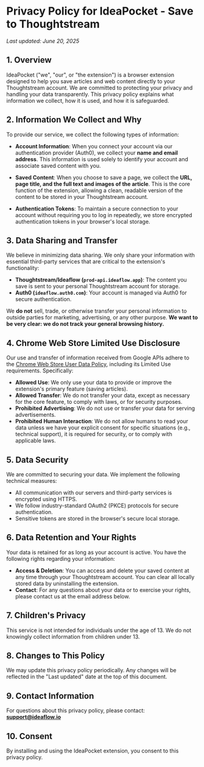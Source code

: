 # Privacy Policy for IdeaPocket - Save to Thoughtstream

*Last updated: June 20, 2025*

## 1. Overview

IdeaPocket ("we", "our", or "the extension") is a browser extension designed to help you save articles and web content directly to your Thoughtstream account. We are committed to protecting your privacy and handling your data transparently. This privacy policy explains what information we collect, how it is used, and how it is safeguarded.

## 2. Information We Collect and Why

To provide our service, we collect the following types of information:

- **Account Information**: When you connect your account via our authentication provider (Auth0), we collect your **name and email address**. This information is used solely to identify your account and associate saved content with you.

- **Saved Content**: When you choose to save a page, we collect the **URL, page title, and the full text and images of the article**. This is the core function of the extension, allowing a clean, readable version of the content to be stored in your Thoughtstream account.

- **Authentication Tokens**: To maintain a secure connection to your account without requiring you to log in repeatedly, we store encrypted authentication tokens in your browser's local storage.

## 3. Data Sharing and Transfer

We believe in minimizing data sharing. We only share your information with essential third-party services that are critical to the extension's functionality:

- **Thoughtstream/Ideaflow (`prod-api.ideaflow.app`)**: The content you save is sent to your personal Thoughtstream account for storage.
- **Auth0 (`ideaflow.auth0.com`)**: Your account is managed via Auth0 for secure authentication.

We **do not** sell, trade, or otherwise transfer your personal information to outside parties for marketing, advertising, or any other purpose. **We want to be very clear: we do not track your general browsing history.**

## 4. Chrome Web Store Limited Use Disclosure

Our use and transfer of information received from Google APIs adhere to the [Chrome Web Store User Data Policy](https://developer.chrome.com/docs/webstore/program-policies/user-data-faq#user-data), including its Limited Use requirements. Specifically:

- **Allowed Use**: We only use your data to provide or improve the extension's primary feature (saving articles).
- **Allowed Transfer**: We do not transfer your data, except as necessary for the core feature, to comply with laws, or for security purposes.
- **Prohibited Advertising**: We do not use or transfer your data for serving advertisements.
- **Prohibited Human Interaction**: We do not allow humans to read your data unless we have your explicit consent for specific situations (e.g., technical support), it is required for security, or to comply with applicable laws.

## 5. Data Security

We are committed to securing your data. We implement the following technical measures:

- All communication with our servers and third-party services is encrypted using HTTPS.
- We follow industry-standard OAuth2 (PKCE) protocols for secure authentication.
- Sensitive tokens are stored in the browser's secure local storage.

## 6. Data Retention and Your Rights

Your data is retained for as long as your account is active. You have the following rights regarding your information:

- **Access & Deletion**: You can access and delete your saved content at any time through your Thoughtstream account. You can clear all locally stored data by uninstalling the extension.
- **Contact**: For any questions about your data or to exercise your rights, please contact us at the email address below.

## 7. Children's Privacy

This service is not intended for individuals under the age of 13. We do not knowingly collect information from children under 13.

## 8. Changes to This Policy

We may update this privacy policy periodically. Any changes will be reflected in the "Last updated" date at the top of this document.

## 9. Contact Information

For questions about this privacy policy, please contact:
**support@ideaflow.io**

## 10. Consent

By installing and using the IdeaPocket extension, you consent to this privacy policy.